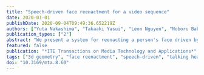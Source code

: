 ```yaml
---
title: "Speech-driven face reenactment for a video sequence"
date: 2020-01-01
publishDate: 2020-09-04T09:49:36.652219Z
authors: ["Yuta Nakashima", "Takaaki Yasui", "Leon Nguyen", "Noboru Babaguchi"]
publication_types: ["2"]
abstract: "We present a system for reenacting a person's face driven by speech. Given a video sequence with the corresponding audio track of a person giving a speech and another audio track containing different speech from the same person, we reconstruct a 3D mesh of the face in each frame of the video sequence to match the speech in the second audio track. Audio features are extracted from such two audio tracks. Assuming that the appearance of the mouth is highly correlated to these speech features, we extract the mouth region of the face's 3D mesh from the video sequence when speech features from the second audio track are close to those of the video's audio track. While retaining temporal consistency, these extracted mouth regions then replace the original mouth regions in the video sequence, synthesizing a reenactment video where the person seemingly gives the speech from the second audio track. Our system, coined S2TH (speech to talking head), does not require any special hardware to capture the 3D geometry of faces but uses the state-of-the-art method for facial geometry regression. We visually and subjectively demonstrate reenactment quality."
featured: false
publication: "*ITE Transactions on Media Technology and Applications*"
tags: ["3d geometry", "face reenactment", "speech-driven", "talking head", "speech-driven", "talking head"]
doi: "10.3169/mta.8.60"
---
```


